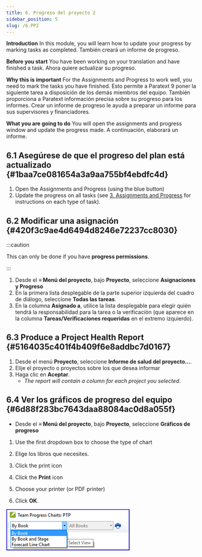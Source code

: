 ```yaml
---
title: 6. Progreso del proyecto 2
sidebar_position: 5
slug: /6.PP2
---
```




**Introduction**  In this module, you will learn how to update your progress by marking tasks as completed. También creará un informe de progreso.


**Before you start**  You have been working on your translation and have finished a task. Ahora quiere actualizar su progreso.


**Why this is important**  For the Assignments and Progress to work well, you need to mark the tasks you have finished. Esto permite a Paratext 9 poner la siguiente tarea a disposición de los demás miembros del equipo. También proporciona a Paratext información precisa sobre su progreso para los informes. Crear un informe de progreso le ayuda a preparar un informe para sus supervisores y financiadores.


**What you are going to do**  You will open the assignments and progress window and update the progress made. A continuación, elaborará un informe.


## 6.1 Asegúrese de que el progreso del plan está actualizado {#1baa7ce081654a3a9aa755bf4ebdfc4d}

1. Open the Assignments and Progress (using the blue button)
1. Update the progress on all tasks (see [3. Assignments and Progress](/3.PP1) for instructions on each type of task).

## 6.2 Modificar una asignación {#420f3c9ae4d6494d8246e72237cc8030}


:::caution

This can only be done if you have **progress permissions**.

:::



1. Desde el **≡ Menú del proyecto**, bajo **Proyecto**, seleccione **Asignaciones y Progreso**
1. En la primera lista desplegable de la parte superior izquierda del cuadro de diálogo, seleccione **Todas las tareas**.
1. En la columna **Asignado a**, utilice la lista desplegable para elegir quién tendrá la responsabilidad para la tarea o la verificación (que aparece en la columna **Tareas/Verificaciones requeridas** en el extremo izquierdo).

## 6.3 Produce a Project Health Report {#5164035c401f4b409f6e8addbc7d0167}

1. Desde el menú **Proyecto**, seleccione **Informe de salud del proyecto…**.
1. Elije el proyecto o proyectos sobre los que desea informar
1. Haga clic en **Aceptar**.
    - _The report will contain a column for each project you selected._

## **6.4 Ver los gráficos de progreso del equipo** {#6d88f283bc7643daa88084ac0d8a055f}

- Desde el **≡ Menú del proyecto**, bajo **Proyecto**, seleccione **Gráficos de progreso**

<div class='notion-row'>
<div class='notion-column' style={{width: 'calc((100% - (min(32px, 4vw) * 1)) * 0.5)'}}>

1. Use the first dropdown box to choose the type of chart

1. Elige los libros que necesites.

1. Click the print icon

1. Click the **Print** icon

1. Choose your printer (or PDF printer)

1. Click **OK**.

</div><div className='notion-spacer'></div>

<div class='notion-column' style={{width: 'calc((100% - (min(32px, 4vw) * 1)) * 0.5)'}}>

![](./1163930921.png)

</div><div className='notion-spacer'></div>
</div>

